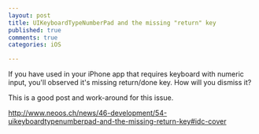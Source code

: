 ```yaml
---
layout: post
title: UIKeyboardTypeNumberPad and the missing "return" key
published: true
comments: true
categories: iOS

---
```

<p>If you have used in your iPhone app that requires keyboard with numeric input, you'll observed it's missing return/done key. How will you dismiss it?</p>
<p>This is a good post and work-around for this issue.&nbsp;</p>
<p><a href="http://www.neoos.ch/news/46-development/54-uikeyboardtypenumberpad-and-the-missing-return-key#idc-cover" title="UIKeyboardTypeNumberPad done key" target="_blank">http://www.neoos.ch/news/46-development/54-uikeyboardtypenumberpad-and-the-missing-return-key#idc-cover</a></p>
